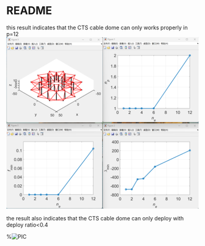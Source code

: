# README

this result indicates that the CTS cable dome can only works properly in p=12
![PIC](https://github.com/mashuo10/Clustered_Tensegrity_Structure_Finite_Element_Method_CTSFEM/blob/main/Software_Verification_and_Examples/3Clustered_tensegrity/2_dynamic/6cable_dome/pic1.png "PIC")

the result also indicates that the CTS cable dome can only deploy with deploy ratio<0.4

%![PIC](https://github.com/mashuo10/Clustered_Tensegrity_Structure_Finite_Element_Method_CTSFEM/blob/main/Software_Verification_and_Examples/3Clustered_tensegrity/2_dynamic/20241002103102.png "PIC")
